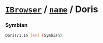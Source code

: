 # [`IBrowser`](/api/ua-parser-js/get-browser.md) / [`name`](../name.md) / Doris

### Symbian

```sh
Doris/1.15 [en] (Symbian)
```